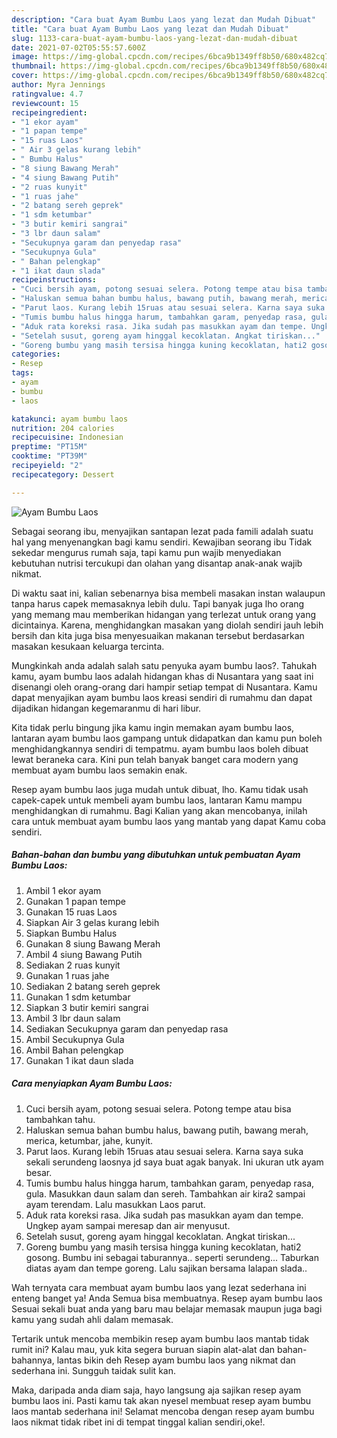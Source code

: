 ```yaml
---
description: "Cara buat Ayam Bumbu Laos yang lezat dan Mudah Dibuat"
title: "Cara buat Ayam Bumbu Laos yang lezat dan Mudah Dibuat"
slug: 1133-cara-buat-ayam-bumbu-laos-yang-lezat-dan-mudah-dibuat
date: 2021-07-02T05:55:57.600Z
image: https://img-global.cpcdn.com/recipes/6bca9b1349ff8b50/680x482cq70/ayam-bumbu-laos-foto-resep-utama.jpg
thumbnail: https://img-global.cpcdn.com/recipes/6bca9b1349ff8b50/680x482cq70/ayam-bumbu-laos-foto-resep-utama.jpg
cover: https://img-global.cpcdn.com/recipes/6bca9b1349ff8b50/680x482cq70/ayam-bumbu-laos-foto-resep-utama.jpg
author: Myra Jennings
ratingvalue: 4.7
reviewcount: 15
recipeingredient:
- "1 ekor ayam"
- "1 papan tempe"
- "15 ruas Laos"
- " Air 3 gelas kurang lebih"
- " Bumbu Halus"
- "8 siung Bawang Merah"
- "4 siung Bawang Putih"
- "2 ruas kunyit"
- "1 ruas jahe"
- "2 batang sereh geprek"
- "1 sdm ketumbar"
- "3 butir kemiri sangrai"
- "3 lbr daun salam"
- "Secukupnya garam dan penyedap rasa"
- "Secukupnya Gula"
- " Bahan pelengkap"
- "1 ikat daun slada"
recipeinstructions:
- "Cuci bersih ayam, potong sesuai selera. Potong tempe atau bisa tambahkan tahu."
- "Haluskan semua bahan bumbu halus, bawang putih, bawang merah, merica, ketumbar, jahe, kunyit."
- "Parut laos. Kurang lebih 15ruas atau sesuai selera. Karna saya suka sekali serundeng laosnya jd saya buat agak banyak. Ini ukuran utk ayam besar."
- "Tumis bumbu halus hingga harum, tambahkan garam, penyedap rasa, gula. Masukkan daun salam dan sereh. Tambahkan air kira2 sampai ayam terendam. Lalu masukkan Laos parut."
- "Aduk rata koreksi rasa. Jika sudah pas masukkan ayam dan tempe. Ungkep ayam sampai meresap dan air menyusut."
- "Setelah susut, goreng ayam hinggal kecoklatan. Angkat tiriskan..."
- "Goreng bumbu yang masih tersisa hingga kuning kecoklatan, hati2 gosong. Bumbu ini sebagai taburannya.. seperti serundeng... Taburkan diatas ayam dan tempe goreng. Lalu sajikan bersama lalapan slada.."
categories:
- Resep
tags:
- ayam
- bumbu
- laos

katakunci: ayam bumbu laos 
nutrition: 204 calories
recipecuisine: Indonesian
preptime: "PT15M"
cooktime: "PT39M"
recipeyield: "2"
recipecategory: Dessert

---
```



![Ayam Bumbu Laos](https://img-global.cpcdn.com/recipes/6bca9b1349ff8b50/680x482cq70/ayam-bumbu-laos-foto-resep-utama.jpg)

Sebagai seorang ibu, menyajikan santapan lezat pada famili adalah suatu hal yang menyenangkan bagi kamu sendiri. Kewajiban seorang ibu Tidak sekedar mengurus rumah saja, tapi kamu pun wajib menyediakan kebutuhan nutrisi tercukupi dan olahan yang disantap anak-anak wajib nikmat.

Di waktu  saat ini, kalian sebenarnya bisa membeli masakan instan walaupun tanpa harus capek memasaknya lebih dulu. Tapi banyak juga lho orang yang memang mau memberikan hidangan yang terlezat untuk orang yang dicintainya. Karena, menghidangkan masakan yang diolah sendiri jauh lebih bersih dan kita juga bisa menyesuaikan makanan tersebut berdasarkan masakan kesukaan keluarga tercinta. 



Mungkinkah anda adalah salah satu penyuka ayam bumbu laos?. Tahukah kamu, ayam bumbu laos adalah hidangan khas di Nusantara yang saat ini disenangi oleh orang-orang dari hampir setiap tempat di Nusantara. Kamu dapat menyajikan ayam bumbu laos kreasi sendiri di rumahmu dan dapat dijadikan hidangan kegemaranmu di hari libur.

Kita tidak perlu bingung jika kamu ingin memakan ayam bumbu laos, lantaran ayam bumbu laos gampang untuk didapatkan dan kamu pun boleh menghidangkannya sendiri di tempatmu. ayam bumbu laos boleh dibuat lewat beraneka cara. Kini pun telah banyak banget cara modern yang membuat ayam bumbu laos semakin enak.

Resep ayam bumbu laos juga mudah untuk dibuat, lho. Kamu tidak usah capek-capek untuk membeli ayam bumbu laos, lantaran Kamu mampu menghidangkan di rumahmu. Bagi Kalian yang akan mencobanya, inilah cara untuk membuat ayam bumbu laos yang mantab yang dapat Kamu coba sendiri.

<!--inarticleads1-->

##### Bahan-bahan dan bumbu yang dibutuhkan untuk pembuatan Ayam Bumbu Laos:

1. Ambil 1 ekor ayam
1. Gunakan 1 papan tempe
1. Gunakan 15 ruas Laos
1. Siapkan  Air 3 gelas kurang lebih
1. Siapkan  Bumbu Halus
1. Gunakan 8 siung Bawang Merah
1. Ambil 4 siung Bawang Putih
1. Sediakan 2 ruas kunyit
1. Gunakan 1 ruas jahe
1. Sediakan 2 batang sereh geprek
1. Gunakan 1 sdm ketumbar
1. Siapkan 3 butir kemiri sangrai
1. Ambil 3 lbr daun salam
1. Sediakan Secukupnya garam dan penyedap rasa
1. Ambil Secukupnya Gula
1. Ambil  Bahan pelengkap
1. Gunakan 1 ikat daun slada




<!--inarticleads2-->

##### Cara menyiapkan Ayam Bumbu Laos:

1. Cuci bersih ayam, potong sesuai selera. Potong tempe atau bisa tambahkan tahu.
1. Haluskan semua bahan bumbu halus, bawang putih, bawang merah, merica, ketumbar, jahe, kunyit.
1. Parut laos. Kurang lebih 15ruas atau sesuai selera. Karna saya suka sekali serundeng laosnya jd saya buat agak banyak. Ini ukuran utk ayam besar.
1. Tumis bumbu halus hingga harum, tambahkan garam, penyedap rasa, gula. Masukkan daun salam dan sereh. Tambahkan air kira2 sampai ayam terendam. Lalu masukkan Laos parut.
1. Aduk rata koreksi rasa. Jika sudah pas masukkan ayam dan tempe. Ungkep ayam sampai meresap dan air menyusut.
1. Setelah susut, goreng ayam hinggal kecoklatan. Angkat tiriskan...
1. Goreng bumbu yang masih tersisa hingga kuning kecoklatan, hati2 gosong. Bumbu ini sebagai taburannya.. seperti serundeng... Taburkan diatas ayam dan tempe goreng. Lalu sajikan bersama lalapan slada..




Wah ternyata cara membuat ayam bumbu laos yang lezat sederhana ini enteng banget ya! Anda Semua bisa membuatnya. Resep ayam bumbu laos Sesuai sekali buat anda yang baru mau belajar memasak maupun juga bagi kamu yang sudah ahli dalam memasak.

Tertarik untuk mencoba membikin resep ayam bumbu laos mantab tidak rumit ini? Kalau mau, yuk kita segera buruan siapin alat-alat dan bahan-bahannya, lantas bikin deh Resep ayam bumbu laos yang nikmat dan sederhana ini. Sungguh taidak sulit kan. 

Maka, daripada anda diam saja, hayo langsung aja sajikan resep ayam bumbu laos ini. Pasti kamu tak akan nyesel membuat resep ayam bumbu laos mantab sederhana ini! Selamat mencoba dengan resep ayam bumbu laos nikmat tidak ribet ini di tempat tinggal kalian sendiri,oke!.

